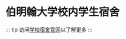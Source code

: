 # 伯明翰大学校内学生宿舍

::: tip
访问[学校宿舍官网](https://www.birmingham.ac.uk/study/accommodation/index.aspx)以了解更多
:::
